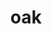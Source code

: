 ---
category: 3-letters
denotation: null
name: oak
reference_link: https://www.etymonline.com/word/oak
root_language: null
root_name: null
title: oak
type: free
word_sums:
- respelling: oak
  sum: 'Oak + '
---